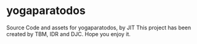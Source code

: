 # yogaparatodos
Source Code and assets for yogaparatodos, by JIT
This project has been created by TBM, IDR and DJC.
Hope you enjoy it.
